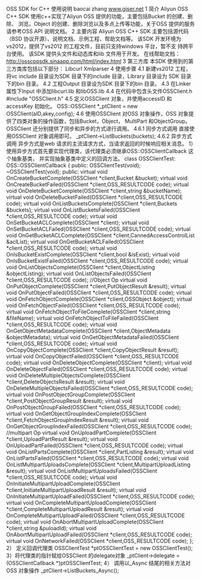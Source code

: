﻿OSS SDK for C++ 使用说明
baocai zhang
www.giser.net
1 简介
Aliyun OSS C++ SDK 使用c++实现了Aliyun OSS 提供的功能，主要包括Bucket 的创建、删除、
浏览。Object 的创建、删除浏览以及多点上传等功能，关于OSS 提供的服务请参考OSS API
说明文档。
2 主要内容
Aliyun OSS C++ SDK 主要包括源代码（BSD 协议开源）、说明文档、示例工程、帮助文档等。
该SDK 开发环境为vs2012，提供了vs2012 的工程文件，目前只支持windows 平台，暂不支
持跨平台使用。
该SDK 提供头文件和动态库和lib 文件用于开发。
在线帮助文档：
http://osscppsdk.sinaapp.com/html/index.html
3 第三方库
本SDK 使用到的第三方类库包括以下部分：
Libcurl
Xmlparser
4 使用步骤
4.1 新建vs2012 工程，将vc include 目录设为SDK 目录下的include 目录，Library 目录设为
SDK 目录下的bin 目录。
4.2 工程Output 目录设为SDK 目录下的bin 目录。
4.3 在Linker 属性下Input 中添加libcurl.lib 和libOSS.lib
4.4 在代码中包含头文件OSSClient.h
#include "OSSClient.h"
4.5 定义OSSClient 对象，并使用accessID 和accessKey 初始化。
OSS::OSSClient *_ptClient = new OSSClient(aID,akey,config);
4.6 使用OSSClient 对OSS 对象操作，OSS 对象提供了四类对象的操作函数，包括Bucket，Object，
MultiPart 和ObjectGroup。OSSClient 还分别提供了同步和异步的方式进行调用。
4.6.1 同步方式调用
直接使用OSSClient 对象调用即可。
_ptClient->ListBuckets(buckets);
4.6.2 异步方式调用
异步方式是web 请求的主流请求方式，当请求返回的时候响应相关消息。
1）使用异步方式首先要实现代理类，该代理类必须继承OSS::OSSClientCallback 这个抽象基类，
并实现抽象基类中定义的回调方法。
class OSSClientTest: OSS::OSSClientCallback
{
public:
OSSClientTest(void);
~OSSClientTest(void);
public:
virtual void OnCreateBucketComplete(OSSClient *client,Bucket &bucket);
virtual void OnCreateBucketFailed(OSSClient *client,OSS_RESULTCODE code);
virtual void OnDeleteBucketComplete(OSSClient *client,string &bucketName);
virtual void OnDeleteBucketFailed(OSSClient *client,OSS_RESULTCODE code);
virtual void OnListBucketsComplete(OSSClient *client,Buckets &buckets);
virtual void OnListBucketsFailed(OSSClient *client,OSS_RESULTCODE code);
virtual void OnSetBucketACLComplete(OSSClient *client);
virtual void OnSetBucketACLFailed(OSSClient *client,OSS_RESULTCODE code);
virtual void OnGetBucketACLComplete(OSSClient
*client,CannedAccessControlList &aclList);
virtual void OnGetBucketACLFailed(OSSClient *client,OSS_RESULTCODE code);
virtual void OnIsBucketExistComplete(OSSClient *client,bool &isExist);
virtual void OnIsBucketExistFailed(OSSClient *client,OSS_RESULTCODE code);
virtual void OnListObjectsComplete(OSSClient *client,ObjectListing
&objectListing);
virtual void OnListObjectsFailed(OSSClient *client,OSS_RESULTCODE code);
//Object Op
virtual void OnPutObjectComplete(OSSClient *client,PutObjectResult &result);
virtual void OnPutObjectFailed(OSSClient *client,OSS_RESULTCODE code);
virtual void OnFetchObjectComplete(OSSClient *client,OSSObject &object);
virtual void OnFetchObjectFailed(OSSClient *client,OSS_RESULTCODE code);
virtual void OnFetchObjectToFileComplete(OSSClient *client,string
&fileName);
virtual void OnFetchObjectToFileFailed(OSSClient *client,OSS_RESULTCODE
code);
virtual void OnGetObjectMetadataComplete(OSSClient *client,ObjectMetadata
&objectMetadata);
virtual void OnGetObjectMetadataFailed(OSSClient *client,OSS_RESULTCODE
code);
virtual void OnCopyObjectComplete(OSSClient *client,CopyObjectResult
&result);
virtual void OnCopyObjectFailed(OSSClient *client,OSS_RESULTCODE code);
virtual void OnDeleteObjectComplete(OSSClient *client);
virtual void OnDeleteObjectFailed(OSSClient *client,OSS_RESULTCODE code);
virtual void OnDeleteMultipleObjectsComplete(OSSClient
*client,DeleteObjectsResult &result);
virtual void OnDeleteMultipleObjectsFailed(OSSClient *client,OSS_RESULTCODE
code);
virtual void OnPostObjectGroupComplete(OSSClient
*client,PostObjectGroupResult &result);
virtual void OnPostObjectGroupFailed(OSSClient *client,OSS_RESULTCODE code);
virtual void OnGetObjectGroupIndexComplete(OSSClient
*client,FetchObjectGroupIndexResult &result);
virtual void OnGetObjectGroupIndexFailed(OSSClient *client,OSS_RESULTCODE
code);
//multipart Op
virtual void OnUploadPartComplete(OSSClient *client,UploadPartResult
&result);
virtual void OnUploadPartFailed(OSSClient *client,OSS_RESULTCODE code);
virtual void OnListPartsComplete(OSSClient *client,PartListing &result);
virtual void OnListPartsFailed(OSSClient *client,OSS_RESULTCODE code);
virtual void OnListMultipartUploadsComplete(OSSClient
*client,MultipartUploadListing &result);
virtual void OnListMultipartUploadsFailed(OSSClient *client,OSS_RESULTCODE
code);
virtual void OnInitiateMultipartUploadComplete(OSSClient
*client,InitiateMultipartUploadResult &result);
virtual void OnInitiateMultipartUploadFailed(OSSClient
*client,OSS_RESULTCODE code);
virtual void OnCompleteMultipartUploadComplete(OSSClient
*client,CompleteMultipartUploadResult &result);
virtual void OnCompleteMultipartUploadFailed(OSSClient
*client,OSS_RESULTCODE code);
virtual void OnAbortMultipartUploadComplete(OSSClient *client,string
&puloadId);
virtual void OnAbortMultipartUploadFailed(OSSClient *client,OSS_RESULTCODE
code);
virtual void OnNetworkFailed(OSSClient *client,OSS_RESULTCODE code);
};
2） 定义回调代理类
OSSClientTest *ptOSSClientTest = new OSSClientTest();
3）将代理类的指针赋给OSSClient 的delegate对象
_ptClient->delegate =(OSSClientCallback *)ptOSSClientTest;
4） 调用以_Async 结尾的相关方法对OSS 对象操作
_ptClient->ListBuckets_Async();